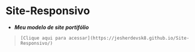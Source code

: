 # Site-Responsivo

- _**Meu modelo de site portifólio**_

>     [Clique aqui para acessar](https://jesherdevsk8.github.io/Site-Responsivo/)
